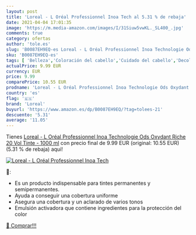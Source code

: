 ```yaml
---
layout: post
title: 'Loreal - L Oréal Professionnel Inoa Tech al 5.31 % de rebaja'
date: 2021-04-04 17:01:35
image: 'https://m.media-amazon.com/images/I/31Siuw5vwKL._SL400_.jpg'
comments: true
category: ofertas
author: 'tole.es'
slug: 'B0087EH9EQ-es Loreal - L Oréal Professionnel Inoa Technologie Ods...'
sku: 'B0087EH9EQ-es'
tags: [ 'Belleza','Coloración del cabello','Cuidado del cabello','Decolorantes para pelo','loreal','oréal', ]
actualPrice: 9.99 EUR
currency: EUR
price: 9.99
comparePrice: 10.55 EUR
prodname: 'Loreal - L Oréal Professionnel Inoa Technologie Ods Oxydant Riche 20 Vol Tinte - 1000 ml'
country: 'es'
flag: '🇪🇸'
brand: 'Loreal'
buyurl: 'https://www.amazon.es/dp/B0087EH9EQ/?tag=tolees-21'
descuento: '5.31'
average: '11.05'
---
```


Tienes [Loreal - L Oréal Professionnel Inoa Technologie Ods Oxydant Riche 20 Vol Tinte - 1000 ml](https://www.amazon.es/dp/B0087EH9EQ/?tag=tolees-21) con precio final de  9.99 EUR (original: 10.55 EUR) (5.31 %  de rebaja) aqui!

[![Loreal - L Oréal Professionnel Inoa Tech](https://m.media-amazon.com/images/I/31Siuw5vwKL._SL400_.jpg)](https://www.amazon.es/dp/B0087EH9EQ/?tag=tolees-21)

🔎:

- Es un producto indispensable para tintes permanentes y semipermanentes.
- Ayuda a conseguir una cobertura uniforme
- Asegura una cobertura y un aclarado de varios tonos
- Emulsión activadora que contiene ingredientes para la protección del color

[🛒 Comprar!!!](https://www.amazon.es/dp/B0087EH9EQ/?tag=tolees-21)
